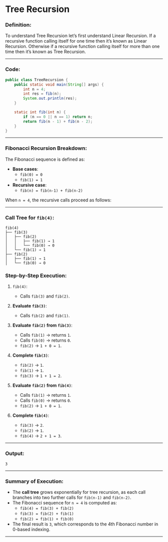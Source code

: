 # **Tree Recursion**

### Definition:
<p>To understand Tree Recursion let’s first understand Linear Recursion. If a recursive function calling itself for one time then it’s known as Linear Recursion. Otherwise if a recursive function calling itself for more than one time then it’s known as Tree Recursion.</p>

---

### Code:
```java
public class TreeRecursion {
    public static void main(String[] args) {
        int n = 4;
        int res = fib(n);
        System.out.println(res);
    }

    static int fib(int n) {
        if (n == 0 || n == 1) return n;
        return fib(n - 1) + fib(n - 2);
    }
}
```

---

### Fibonacci Recursion Breakdown:
The Fibonacci sequence is defined as:
- **Base cases**:
  - `fib(0) = 0`
  - `fib(1) = 1`
- **Recursive case**:
  - `fib(n) = fib(n-1) + fib(n-2)`

When `n = 4`, the recursive calls proceed as follows:

---

### Call Tree for `fib(4)`:

```
fib(4)
├── fib(3)
│   ├── fib(2)
│   │   ├── fib(1) → 1
│   │   └── fib(0) → 0
│   └── fib(1) → 1
├── fib(2)
│   ├── fib(1) → 1
│   └── fib(0) → 0
```

### Step-by-Step Execution:
1. `fib(4)`:
   - Calls `fib(3)` and `fib(2)`.

2. **Evaluate `fib(3)`**:
   - Calls `fib(2)` and `fib(1)`.

3. **Evaluate `fib(2)` from `fib(3)`**:
   - Calls `fib(1)` → returns `1`.
   - Calls `fib(0)` → returns `0`.
   - `fib(2)` → `1 + 0 = 1`.

4. **Complete `fib(3)`**:
   - `fib(2)` → `1`.
   - `fib(1)` → `1`.
   - `fib(3)` → `1 + 1 = 2`.

5. **Evaluate `fib(2)` from `fib(4)`**:
   - Calls `fib(1)` → returns `1`.
   - Calls `fib(0)` → returns `0`.
   - `fib(2)` → `1 + 0 = 1`.

6. **Complete `fib(4)`**:
   - `fib(3)` → `2`.
   - `fib(2)` → `1`.
   - `fib(4)` → `2 + 1 = 3`.

---

### Output:
```
3
```

---

### Summary of Execution:
- The **call tree** grows exponentially for tree recursion, as each call branches into two further calls for `fib(n-1)` and `fib(n-2)`.
- The Fibonacci sequence for `n = 4` is computed as:
  - `fib(4) = fib(3) + fib(2)`
  - `fib(3) = fib(2) + fib(1)`
  - `fib(2) = fib(1) + fib(0)`
- The final result is `3`, which corresponds to the 4th Fibonacci number in 0-based indexing.

---